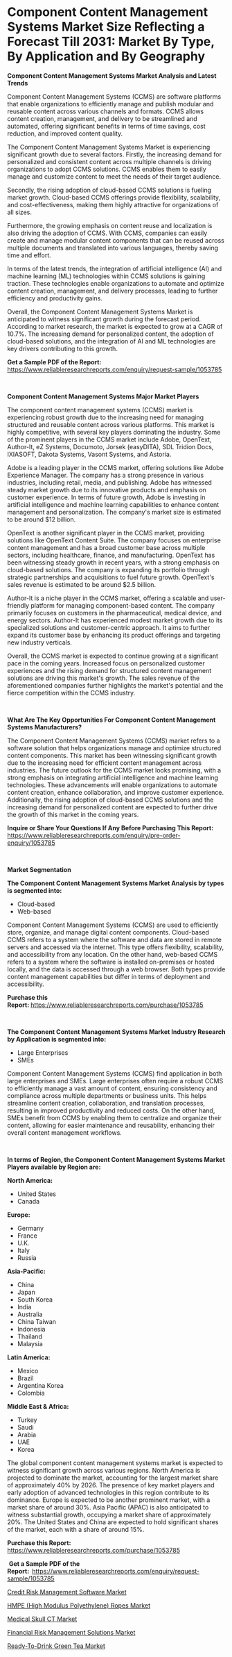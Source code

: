 <p><h1>Component Content Management Systems Market Size Reflecting a Forecast Till 2031: Market By Type, By Application and By Geography</h1></p><p><strong>Component Content Management Systems Market Analysis and Latest Trends</strong></p>
<p><p>Component Content Management Systems (CCMS) are software platforms that enable organizations to efficiently manage and publish modular and reusable content across various channels and formats. CCMS allows content creation, management, and delivery to be streamlined and automated, offering significant benefits in terms of time savings, cost reduction, and improved content quality.</p><p>The Component Content Management Systems Market is experiencing significant growth due to several factors. Firstly, the increasing demand for personalized and consistent content across multiple channels is driving organizations to adopt CCMS solutions. CCMS enables them to easily manage and customize content to meet the needs of their target audience.</p><p>Secondly, the rising adoption of cloud-based CCMS solutions is fueling market growth. Cloud-based CCMS offerings provide flexibility, scalability, and cost-effectiveness, making them highly attractive for organizations of all sizes.</p><p>Furthermore, the growing emphasis on content reuse and localization is also driving the adoption of CCMS. With CCMS, companies can easily create and manage modular content components that can be reused across multiple documents and translated into various languages, thereby saving time and effort.</p><p>In terms of the latest trends, the integration of artificial intelligence (AI) and machine learning (ML) technologies within CCMS solutions is gaining traction. These technologies enable organizations to automate and optimize content creation, management, and delivery processes, leading to further efficiency and productivity gains.</p><p>Overall, the Component Content Management Systems Market is anticipated to witness significant growth during the forecast period. According to market research, the market is expected to grow at a CAGR of 10.7%. The increasing demand for personalized content, the adoption of cloud-based solutions, and the integration of AI and ML technologies are key drivers contributing to this growth.</p></p>
<p><strong>Get a Sample PDF of the Report:&nbsp;</strong> <a href="https://www.reliableresearchreports.com/enquiry/request-sample/1053785">https://www.reliableresearchreports.com/enquiry/request-sample/1053785</a></p>
<p>&nbsp;</p>
<p><strong>Component Content Management Systems Major Market Players</strong></p>
<p><p>The component content management systems (CCMS) market is experiencing robust growth due to the increasing need for managing structured and reusable content across various platforms. This market is highly competitive, with several key players dominating the industry. Some of the prominent players in the CCMS market include Adobe, OpenText, Author-It, eZ Systems, Documoto, Jorsek (easyDITA), SDL Tridion Docs, IXIASOFT, Dakota Systems, Vasont Systems, and Astoria.</p><p>Adobe is a leading player in the CCMS market, offering solutions like Adobe Experience Manager. The company has a strong presence in various industries, including retail, media, and publishing. Adobe has witnessed steady market growth due to its innovative products and emphasis on customer experience. In terms of future growth, Adobe is investing in artificial intelligence and machine learning capabilities to enhance content management and personalization. The company's market size is estimated to be around $12 billion.</p><p>OpenText is another significant player in the CCMS market, providing solutions like OpenText Content Suite. The company focuses on enterprise content management and has a broad customer base across multiple sectors, including healthcare, finance, and manufacturing. OpenText has been witnessing steady growth in recent years, with a strong emphasis on cloud-based solutions. The company is expanding its portfolio through strategic partnerships and acquisitions to fuel future growth. OpenText's sales revenue is estimated to be around $2.5 billion.</p><p>Author-It is a niche player in the CCMS market, offering a scalable and user-friendly platform for managing component-based content. The company primarily focuses on customers in the pharmaceutical, medical device, and energy sectors. Author-It has experienced modest market growth due to its specialized solutions and customer-centric approach. It aims to further expand its customer base by enhancing its product offerings and targeting new industry verticals.</p><p>Overall, the CCMS market is expected to continue growing at a significant pace in the coming years. Increased focus on personalized customer experiences and the rising demand for structured content management solutions are driving this market's growth. The sales revenue of the aforementioned companies further highlights the market's potential and the fierce competition within the CCMS industry.</p></p>
<p>&nbsp;</p>
<p><strong>What Are The Key Opportunities For Component Content Management Systems Manufacturers?</strong></p>
<p><p>The Component Content Management Systems (CCMS) market refers to a software solution that helps organizations manage and optimize structured content components. This market has been witnessing significant growth due to the increasing need for efficient content management across industries. The future outlook for the CCMS market looks promising, with a strong emphasis on integrating artificial intelligence and machine learning technologies. These advancements will enable organizations to automate content creation, enhance collaboration, and improve customer experience. Additionally, the rising adoption of cloud-based CCMS solutions and the increasing demand for personalized content are expected to further drive the growth of this market in the coming years.</p></p>
<p><strong>Inquire or Share Your Questions If Any Before Purchasing This Report:</strong> <a href="https://www.reliableresearchreports.com/enquiry/pre-order-enquiry/1053785">https://www.reliableresearchreports.com/enquiry/pre-order-enquiry/1053785</a></p>
<p>&nbsp;</p>
<p><strong>Market Segmentation</strong></p>
<p><strong>The Component Content Management Systems Market Analysis by types is segmented into:</strong></p>
<p><ul><li>Cloud-based</li><li>Web-based</li></ul></p>
<p><p>Component Content Management Systems (CCMS) are used to efficiently store, organize, and manage digital content components. Cloud-based CCMS refers to a system where the software and data are stored in remote servers and accessed via the internet. This type offers flexibility, scalability, and accessibility from any location. On the other hand, web-based CCMS refers to a system where the software is installed on-premises or hosted locally, and the data is accessed through a web browser. Both types provide content management capabilities but differ in terms of deployment and accessibility.</p></p>
<p><strong>Purchase this Report:&nbsp;</strong><a href="https://www.reliableresearchreports.com/purchase/1053785">https://www.reliableresearchreports.com/purchase/1053785</a></p>
<p>&nbsp;</p>
<p><strong>The Component Content Management Systems Market Industry Research by Application is segmented into:</strong></p>
<p><ul><li>Large Enterprises</li><li>SMEs</li></ul></p>
<p><p>Component Content Management Systems (CCMS) find application in both large enterprises and SMEs. Large enterprises often require a robust CCMS to efficiently manage a vast amount of content, ensuring consistency and compliance across multiple departments or business units. This helps streamline content creation, collaboration, and translation processes, resulting in improved productivity and reduced costs. On the other hand, SMEs benefit from CCMS by enabling them to centralize and organize their content, allowing for easier maintenance and reusability, enhancing their overall content management workflows.</p></p>
<p>&nbsp;</p>
<p><strong>In terms of Region, the Component Content Management Systems Market Players available by Region are:</strong></p>
<p>
    <p> <strong> North America: </strong>
        <ul>
            <li>United States</li>
            <li>Canada</li>
        </ul>
        </p> 
    <p> <strong> Europe: </strong>
        <ul>
            <li>Germany</li>
            <li>France</li>
            <li>U.K.</li>
            <li>Italy</li>
            <li>Russia</li>
        </ul>
        </p> 
    <p> <strong> Asia-Pacific: </strong>
        <ul>
            <li>China</li>
            <li>Japan</li>
            <li>South Korea</li>
            <li>India</li>
            <li>Australia</li>
            <li>China Taiwan</li>
            <li>Indonesia</li>
            <li>Thailand</li>
            <li>Malaysia</li>
        </ul>
        </p> 
    <p> <strong> Latin America: </strong>
        <ul>
            <li>Mexico</li>
            <li>Brazil</li>
            <li>Argentina Korea</li>
            <li>Colombia</li>
        </ul>
        </p> 
    <p> <strong> Middle East & Africa: </strong>
        <ul>
            <li>Turkey</li>
            <li>Saudi</li>
            <li>Arabia</li>
            <li>UAE</li>
            <li>Korea</li>
        </ul>
    </p>
    </p>
<p><p>The global component content management systems market is expected to witness significant growth across various regions. North America is projected to dominate the market, accounting for the largest market share of approximately 40% by 2026. The presence of key market players and early adoption of advanced technologies in this region contribute to its dominance. Europe is expected to be another prominent market, with a market share of around 30%. Asia Pacific (APAC) is also anticipated to witness substantial growth, occupying a market share of approximately 20%. The United States and China are expected to hold significant shares of the market, each with a share of around 15%.</p></p>
<p><strong>Purchase this Report: </strong><a href="https://www.reliableresearchreports.com/purchase/1053785">https://www.reliableresearchreports.com/purchase/1053785</a></p>
<p>&nbsp;<strong>Get a Sample PDF of the Report:&nbsp;&nbsp;</strong><a href="https://www.reliableresearchreports.com/enquiry/request-sample/1053785">https://www.reliableresearchreports.com/enquiry/request-sample/1053785</a></p>
<p><strong></strong></p>
<p><p><a href="https://github.com/bonganingubeni/Market-Research-Report-List-1/blob/main/credit-risk-management-software-market.md">Credit Risk Management Software Market</a></p><p><a href="https://medium.com/@anndavis1924/hmpe-high-modulus-polyethylene-ropes-market-exploring-market-share-market-trends-and-future-4646396bcf68">HMPE (High Modulus Polyethylene) Ropes Market</a></p><p><a href="https://medium.com/@gloriariley1968/analyzing-medical-skull-ct-market-global-industry-perspective-and-forecast-2024-to-2031-0cf10a3252dc">Medical Skull CT Market</a></p><p><a href="https://github.com/maelibra/Market-Research-Report-List-1/blob/main/financial-risk-management-solutions-market.md">Financial Risk Management Solutions Market</a></p><p><a href="https://medium.com/@gloriariley1968/decoding-ready-to-drink-green-tea-market-metrics-market-share-trends-and-growth-patterns-9b71dcd59cb6">Ready-To-Drink Green Tea Market</a></p></p>
